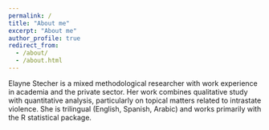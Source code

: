 ```yaml
---
permalink: /
title: "About me"
excerpt: "About me"
author_profile: true
redirect_from: 
  - /about/
  - /about.html
---
```


Elayne Stecher is a mixed methodological researcher with work experience in academia and the private sector. Her work combines qualitative study with quantitative analysis, particularly on topical matters related to intrastate violence. She is trilingual (English, Spanish, Arabic) and works primarily with the R statistical package. 
